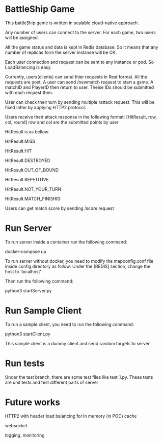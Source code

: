 # BattleShip Game
This battleShip game is written in scalable cloud-native approach.

Any number of users can connect to the server. For each game, two users will be assigned.

All the game status and data is kept in Redis database. So it means that any number of replicas form the server instanse will be OK.

Each user connection and request can be sent to any instance or pod. So LoadBalancing is easy.

Currently, users(clients) can send thier requests in Rest format.
All the requests are post.
A user can send /newmatch request to start a game. A matchID and PlayerID then return to user. Theise IDs should be submitted with each request then.

User can check their turn by sending multiple /attack request. This will be fixed latter by applying HTTP2 protocol.

Users receive their attack response in the following format:
[HitResult, row, col, round]
row and col are the submitted points by user

HitResult is as bellow:

HitResult.MISS

HitResult.HIT

HitResult.DESTROYED

HitResult.OUT_OF_BOUND

HitResult.REPETITIVE

HitResult.NOT_YOUR_TURN

HitResult.MATCH_FINISHID

Users can get match score by sending /score request

# Run Server
To run server inside a container run the following command:

docker-compose up

To run server without docker, you need to modify the mapconfig.conf file inside config directory as follow:
Under the [REDIS] section, change the host to 'localhost'

Then run the following command:

python3 startServer.py

# Run Sample Client
To run a sample client, you need to run the following command:

python3 startClient.py

This sample client is a dummy client and send random targets to server

# Run tests
Under the test branch, there are some test files like test_1.py.
These tests are unit tests and test different parts of server

# Future works
HTTP2 with header load balancing for in memory (in POD) cache

websocket

logging, monitoring



